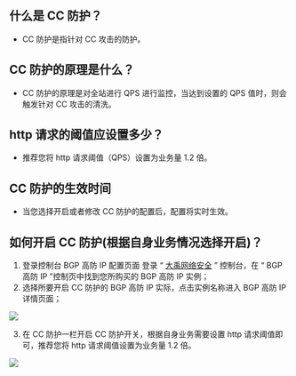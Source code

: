  ##  什么是 CC 防护？
-  CC 防护是指针对 CC 攻击的防护。

## CC 防护的原理是什么？
- CC 防护的原理是对全站进行 QPS 进行监控，当达到设置的 QPS 值时，则会触发针对 CC 攻击的清洗。

##  http 请求的阈值应设置多少？
- 推荐您将 http 请求阈值（QPS）设置为业务量 1.2 倍。

## CC 防护的生效时间
- 当您选择开启或者修改 CC 防护的配置后，配置将实时生效。

## 如何开启 CC 防护(根据自身业务情况选择开启)？
1.  登录控制台 BGP 高防 IP 配置页面
登录  “ [大禹网络安全](https://cloud.tencent.com/document/product/297) ”  控制台，在 “ BGP  高防  IP  ”控制页中找到您所购买的 BGP 高防 IP 实例；
2.  选择所要开启 CC 防护的 BGP 高防 IP 实际，点击实例名称进入 BGP 高防 IP 详情页面；

![](https://main.qcloudimg.com/raw/bd7b3f5b176a24d286e0995c564868b9.png)

3. 在 CC 防护一栏开启 CC 防护开关，根据自身业务需要设置 http 请求阈值即可，推荐您将 http 请求阈值设置为业务量 1.2 倍。

 ![](https://main.qcloudimg.com/raw/8bf9c80734b737a0e5d6347f8cd69a57.png)
